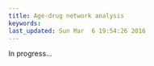 ```yaml
---
title: Age-drug network analysis
keywords: 
last_updated: Sun Mar  6 19:54:26 2016
---
```


In progress...


